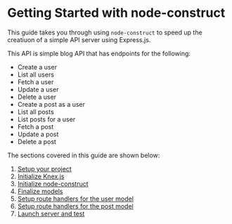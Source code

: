 # Getting Started with node-construct

This guide takes you through using `node-construct` to speed up the creatiuon of a simple API
server using Express.js.

This API is simple blog API that has endpoints for the following:

-   Create a user
-   List all users
-   Fetch a user
-   Update a user
-   Delete a user
-   Create a post as a user
-   List all posts
-   List posts for a user
-   Fetch a post
-   Update a post
-   Delete a post

The sections covered in this guide are shown below:

1. [Setup your project](./02-setup-project.md)
2. [Initialize Knex.js](./03-initialize-knex.md)
3. [Initialize node-construct](./04-initialize-node-construct.md)
4. [Finalize models](./05-finalize-models.md)
5. [Setup route handlers for the user model](./06-setup-routes-for-user.md)
6. [Setup route handlers for the post model](./07-setup-routes-for-post.md)
7. [Launch server and test](./08-launch-server-and-test.md)

